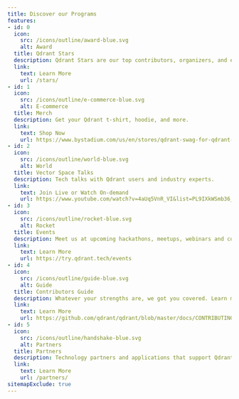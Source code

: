 ```yaml
---
title: Discover our Programs
features:
- id: 0
  icon:
    src: /icons/outline/award-blue.svg
    alt: Award
  title: Qdrant Stars
  description: Qdrant Stars are our top contributors, organizers, and evangelists. Learn more about how you can become a Star.
  link:
    text: Learn More
    url: /stars/
- id: 1
  icon:
    src: /icons/outline/e-commerce-blue.svg
    alt: E-commerce
  title: Merch
  description: Get your Qdrant t-shirt, hoodie, and more.
  link:
    text: Shop Now
    url: https://www.bystadium.com/us/en/stores/qdrant-swag-for-qdrant-fans-68093/S075175157
- id: 2
  icon:
    src: /icons/outline/world-blue.svg
    alt: World
  title: Vector Space Talks
  description: Tech talks with Qdrant users and industry experts.
  link:
    text: Join Live or Watch On-demand
    url: https://www.youtube.com/watch?v=4aUq5VnR_VI&list=PL9IXkWSmb36_eANzd_sKeQ3tXbFiEGEWn&pp=iAQB
- id: 3
  icon:
    src: /icons/outline/rocket-blue.svg
    alt: Rocket
  title: Events
  description: Meet us at upcoming hackathons, meetups, webinars and conferences.
  link:
    text: Learn More
    url: https://try.qdrant.tech/events
- id: 4
  icon:
    src: /icons/outline/guide-blue.svg
    alt: Guide
  title: Contributors Guide
  description: Whatever your strengths are, we got you covered. Learn more about how to contribute to Qdrant.
  link:
    text: Learn More
    url: https://github.com/qdrant/qdrant/blob/master/docs/CONTRIBUTING.md 
- id: 5
  icon:
    src: /icons/outline/handshake-blue.svg
    alt: Partners
  title: Partners
  description: Technology partners and applications that support Qdrant.
  link:
    text: Learn More
    url: /partners/
sitemapExclude: true
---
```

